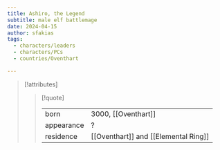 ```yaml
---
title: Ashiro, the Legend
subtitle: male elf battlemage
date: 2024-04-15
author: sfakias
tags:
  - characters/leaders
  - characters/PCs
  - countries/Oventhart

---
```

> [!attributes]
> 
> > [!quote]
> >
> > | | |
> > | --- | --- |
> > | born | 3000, [[Oventhart]] |
> > | appearance | ? |
> > | residence | [[Oventhart]] and [[Elemental Ring]] |